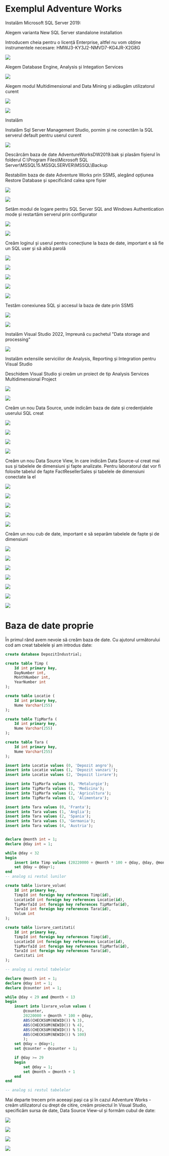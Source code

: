 # Exemplul Adventure Works

Instalăm Microsoft SQL Server 2019:

Alegem varianta New SQL Server standalone installation

Introducem cheia pentru o licență Enterprise, altfel nu vom obține instrumentele necesare: HMWJ3-KY3J2-NMVD7-KG4JR-X2G8G

![](img/2.png)

Alegem Database Engine, Analysis și Integation Services

![](img/3v2.png)

Alegem modul Multidimensional and Data Mining și adăugăm utilizatorul curent

![](img/4v2.png)

![](img/5.png)

Instalăm

Instalăm Sql Server Management Studio, pornim și ne conectăm la SQL serverul default pentru userul curent

![](img/6.png)

Descărcăm baza de date AdventureWorksDW2019.bak și plasăm fișierul în folderul C:\Program Files\Microsoft SQL Server\MSSQL15.MSSQLSERVER\MSSQL\Backup

Restabilim baza de date Adventure Works prin SSMS, alegând opțiunea Restore Database și specificând calea spre fișier 

![](img/7.png)

![](img/8.png)

Setăm modul de logare pentru SQL Server SQL and Windows Authentication mode și restartăm serverul prin configurator

![](img/9.png)

![](img/10.png)

Creăm loginul și userul pentru conecțiune la baza de date, important e să fie un SQL user și să aibă parolă

![](img/11.png)

![](img/12.png)

![](img/13.png)

![](img/14.png)

![](img/15.png)


Testăm conexiunea SQL și accesul la baza de date prin SSMS

![](img/16.png)

![](img/17.png)


Instalăm Visual Studio 2022, împreună cu pachetul "Data storage and processing"

![](img/1.png)

Instalăm extensiile serviciilor de Analysis, Reporting și Integration pentru Visual Studio

Deschidem Visual Studio și creăm un proiect de tip Analysis Services Multidimensional Project

![](img/18.png)

![](img/19.png)


Creăm un nou Data Source, unde indicăm baza de date și credențialele userului SQL creat

![](img/20.png)

![](img/21.png)

![](img/22.png)

![](img/23.png)


Creăm un nou Data Source View, în care indicăm Data Source-ul creat mai sus și tabelele de dimensiuni și fapte analizate. Pentru laboratorul dat vor fi folosite tabelul de fapte FactResellerSales și tabelele de dimensiuni conectate la el

![](img/25.png)

![](img/26.png)

![](img/27.png)

![](img/28.png)

![](img/24.png)


Creăm un nou cub de date, important e să separăm tabelele de fapte și de dimensiuni

![](img/29.png)

![](img/30.png)

![](img/31.png)

![](img/32.png)

![](img/33.png)

![](img/34.png)

![](img/35.png)



# Baza de date proprie

În primul rând avem nevoie să creăm baza de date. Cu ajutorul următorului cod am creat tabelele și am introdus date:

```sql
create database DepozitIndustrial;

create table Timp (
	Id int primary key,
	DayNumber int,
	MonthNumber int,
	YearNumber int
);

create table Locatie (
	Id int primary key,
	Nume Varchar(255)
);

create table TipMarfa (
	Id int primary key,
	Nume Varchar(255)
);

create table Tara (
	Id int primary key,
	Nume Varchar(255)
);

insert into Locatie values (0, 'Depozit angro');
insert into Locatie values (1, 'Depozit vanzari');
insert into Locatie values (2, 'Depozit livrare');

insert into TipMarfa values (0, 'Metalurgie');
insert into TipMarfa values (1, 'Medicina');
insert into TipMarfa values (2, 'Agricultura');
insert into TipMarfa values (3, 'Alimentara');

insert into Tara values (0, 'Franta');
insert into Tara values (1, 'Anglia');
insert into Tara values (2, 'Spania');
insert into Tara values (3, 'Germania');
insert into Tara values (4, 'Austria');


declare @month int = 1;
declare @day int = 1;

while @day < 32
begin
	insert into Timp values (20220000 + @month * 100 + @day, @day, @month, 2022);
	set @day = @day+1;
end
-- analog si restul lunilor

create table livrare_volum(
	Id int primary key,
	TimpId int foreign key references Timp(id),
	LocatieId int foreign key references Locatie(id),
	TipMarfaId int foreign key references TipMarfa(id),
	TaraId int foreign key references Tara(id),
	Volum int
);

create table livrare_cantitati(
	Id int primary key,
	TimpId int foreign key references Timp(id),
	LocatieId int foreign key references Locatie(id),
	TipMarfaId int foreign key references TipMarfa(id),
	TaraId int foreign key references Tara(id),
	Cantitati int
);

-- analog si restul tabelelor

declare @month int = 1;
declare @day int = 1;
declare @counter int = 1;

while @day < 29 and @month < 13
begin
	insert into livrare_volum values (
		@counter,
		20220000 + @month * 100 + @day, 
		ABS(CHECKSUM(NEWID()) % 3), 
		ABS(CHECKSUM(NEWID()) % 4), 
		ABS(CHECKSUM(NEWID()) % 5), 
		ABS(CHECKSUM(NEWID()) % 100)
		);
	set @day = @day+1;
	set @counter = @counter + 1;

	if @day >= 29 
	begin
		set @day = 1;
		set @month = @month + 1
	end
end

-- analog si restul tabelelor
```

Mai departe trecem prin aceeași pași ca și în cazul Adventure Works - creăm utilizatorul cu drept de citire, creăm proiectul în Visual Studio, specificăm sursa de date, Data Source View-ul și formăm cubul de date:

![](img/36.png)

![](img/37.png)

![](img/38.png)

![](img/39.png)
